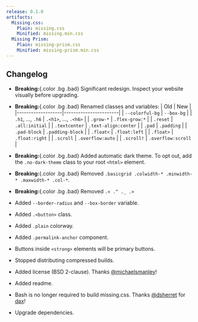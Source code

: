 ```yaml
---
release: 0.1.0
artifacts:
  Missing.css:
    Plain: missing.css
    Minified: missing.min.css
  Missing Prism:
    Plain: missing-prism.css
    Minified: missing-prism.min.css
---
```


## Changelog

 - **Breaking:**{.color .bg .bad} Significant redesign. Inspect your website visually before upgrading.
 - **Breaking:**{.color .bg .bad} Renamed classes and variables:
    | Old               | New                   |
    |-------------------|-----------------------|
    | `--colorful-bg`   | `--box-bg`            |
    | `.h1`, ..., `.h6` | `.<h1>`, ..., `.<h6>` |
    | `.grow-*`         | `.flex-grow:*`        |
    | `.reset`          | `.all:initial`        |
    | `.textcenter`     | `.text-align:center`  |
    | `.pad`            | `.padding`            |
    | `.pad-block`      | `.padding-block`      |
    | `.float<`         | `.float:left`         |
    | `.float>`         | `.float:right`        |
    | `.scroll`         | `.overflow:auto`      |
    | `.scroll!`        | `.overflow:scroll`    |

 - **Breaking:**{.color .bg .bad} Added automatic dark theme. To opt out, add the `.no-dark-theme` class to your root `<html>` element.
 - **Breaking:**{.color .bg .bad} Removed `.basicgrid .colwidth-* .minwidth-* .maxwidth-* .col-*`.
 - **Breaking:**{.color .bg .bad} Removed `.< .^ ._ .>`
 - Added `--border-radius` and `--box-border` variable.
 - Added `.<button>` class.
 - Added `.plain` colorway.
 - Added `.permalink-anchor` component.
 - Buttons inside `<strong>` elements will be primary buttons.
 - Stopped distributing compressed builds.
 - Added license (BSD 2-clause). Thanks [@michaelsmanley]!
 - Added readme.
 - Bash is no longer required to build missing.css. Thanks [@dsherret] for [dax]!
 - Upgrade dependencies.

[@michaelsmanley]: https://github.com/michaelsmanley
[@dsherret]: https://github.com/dsherret
[dax]: https://github.com/dsherret/dax
